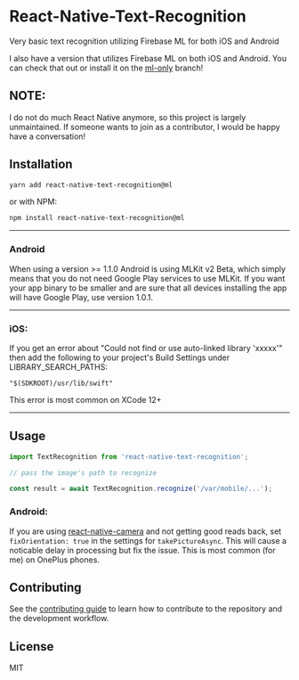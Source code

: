 # React-Native-Text-Recognition

Very basic text recognition utilizing Firebase ML for both iOS and Android

I also have a version that utilizes Firebase ML on both iOS and Android. You can check that out or install it on the [ml-only](https://github.com/JoeyEamigh/react-native-text-recognition/tree/ml-only) branch!

## NOTE:

I do not do much React Native anymore, so this project is largely unmaintained. If someone wants to join as a contributor, I would be happy have a conversation!

## Installation

```sh
yarn add react-native-text-recognition@ml
```

or with NPM:

```sh
npm install react-native-text-recognition@ml
```

<hr>

### Android

When using a version >= 1.1.0 Android is using MLKit v2 Beta, which simply means that you do not need Google Play services to use MLKit. If you want your app binary to be smaller and are sure that all devices installing the app will have Google Play, use version 1.0.1.

<hr>

### iOS:

If you get an error about "Could not find or use auto-linked library 'xxxxx'" then add the following to your project's Build Settings under LIBRARY_SEARCH_PATHS:

```
"$(SDKROOT)/usr/lib/swift"
```

This error is most common on XCode 12+

<hr>

## Usage

```js
import TextRecognition from 'react-native-text-recognition';

// pass the image's path to recognize

const result = await TextRecognition.recognize('/var/mobile/...');
```

### Android:

If you are using [react-native-camera](https://github.com/react-native-camera/react-native-camera) and not getting good reads back, set `fixOrientation: true` in the settings for `takePictureAsync`. This will cause a noticable delay in processing but fix the issue. This is most common (for me) on OnePlus phones.

## Contributing

See the [contributing guide](CONTRIBUTING.md) to learn how to contribute to the repository and the development workflow.

## License

MIT
